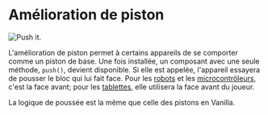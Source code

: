 # Amélioration de piston

![Push it.](oredict:opencomputers:pistonUpgrade)

L'amélioration de piston permet à certains appareils de se comporter comme un piston de base. Une fois installée, un composant avec une seule méthode, `push()`, devient disponible. Si elle est appelée, l'appareil essayera de pousser le bloc qui lui fait face. Pour les [robots](../block/robot.md) et les [microcontrôleurs](../block/microcontroller.md), c'est la face avant; pour les [tablettes](tablet.md), elle utilisera la face avant du joueur.

La logique de poussée est la même que celle des pistons en Vanilla.
